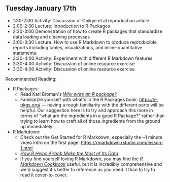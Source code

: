 ## Tuesday January 17th

  * 1:30-2:00 Activity: Discussion of Onikye et al reproduction article
  * 2:00-2:30 Lecture: Introduction to R Packages 
  * 2:30-3:00 Demonstration of how to create R packages that standardize data loading and cleaning processes
  * 3:00-3:30 Lecture: How to use R Markdown to produce reproducible reports including tables, visualizations, and inline-quantitative statements.
  * 3:30-4:00 Activity: Experiment with different R Markdown features
  * 3:30-4:00 Activity: Discussion of online resource exercise
  * 3:30-4:00 Activity: Discussion of online resource exercise
  
  
Recommended Reading: 

  * R Packages: 
    * Read Karl Broman's [*Why write an R package?*](https://kbroman.org/pkg_primer/pages/why.html)
    * Familiarize yourself with what's in the R Packages book: https://r-pkgs.org/
    — having a rough familiarity with the different parts will be helpful. Our
    suggestion here is to try and approach this more in terms of "what are the
    ingredients in a good R Package?" rather than trying to learn how to craft all
    of those ingredients from the ground up immediately.
  * R Markdown: 
    * Check out the Get Started for R Markdown, especially the ~1 minute video intro on the 
    first page: https://rmarkdown.rstudio.com/lesson-1.html 
    * [*How R Helps Airbnb Make the Most of Its Data*](https://peerj.com/preprints/3182.pdf)
    * If you find yourself loving R Markdown, you may find the [*R Markdown Cookbook*](https://bookdown.org/yihui/rmarkdown-cookbook/)
    useful, but it is incredibly comprehensive and we'd suggest it's better to reference 
    as you need it than to try to read it cover-to-cover.
    
  
  